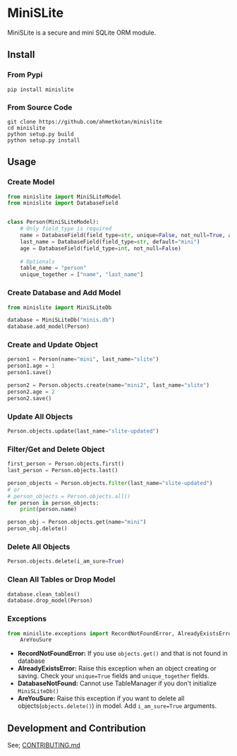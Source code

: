 # MiniSLite
MiniSLite is a secure and mini SQLite ORM module.

## Install

### From Pypi

```
pip install minislite
```


### From Source Code

```
git clone https://github.com/ahmetkotan/minislite
cd minislite
python setup.py build
python setup.py install
```

## Usage

### Create Model

```python
from minislite import MiniSLiteModel
from minislite import DatabaseField


class Person(MiniSLiteModel):
    # Only field_type is required
    name = DatabaseField(field_type=str, unique=False, not_null=True, auto_increment=False)
    last_name = DatabaseField(field_type=str, default="mini")
    age = DatabaseField(field_type=int, not_null=False)
    
    # Optionals
    table_name = "person"
    unique_together = ["name", "last_name"]
```
  
### Create Database and Add Model

```python
from minislite import MiniSLiteDb

database = MiniSLiteDb("minis.db")
database.add_model(Person)
```

### Create and Update Object

```python
person1 = Person(name="mini", last_name="slite")
person1.age = 1
person1.save()

person2 = Person.objects.create(name="mini2", last_name="slite")
person2.age = 2
person2.save()
```

### Update All Objects

```python
Person.objects.update(last_name="slite-updated")
```

### Filter/Get and Delete Object

```python
first_person = Person.objects.first()
last_person = Person.objects.last()

person_objects = Person.objects.filter(last_name="slite-updated")
# or
# person_objects = Person.objects.all()
for person in person_objects:
    print(person.name)

person_obj = Person.objects.get(name="mini")
person_obj.delete()
```

### Delete All Objects

```python
Person.objects.delete(i_am_sure=True)
```

### Clean All Tables or Drop Model

```python
database.clean_tables()
database.drop_model(Person)
```

### Exceptions

```python
from minislite.exceptions import RecordNotFoundError, AlreadyExistsError, DatabaseNotFound, \
    AreYouSure
```

* **RecordNotFoundError:** If you use ``objects.get()`` and that is not found in database
* **AlreadyExistsError:** Raise this exception when an object creating or saving. Check your ``unique=True`` fields and ``unique_together`` fields.
* **DatabaseNotFound:** Cannot use TableManager if you don't initialize ``MiniSLiteDb()``
* **AreYouSure:** Raise this exception if you want to delete all objects(``objects.delete()``) in model. Add ``i_am_sure=True`` arguments.

## Development and Contribution
See; [CONTRIBUTING.md](CONTRIBUTING.md)
